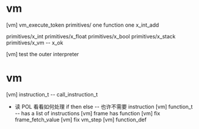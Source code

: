 # vm

[vm] vm_execute_token
primitives/ one function one x_int_add

primitives/x_int
primitives/x_float
primitives/x_bool
primitives/x_stack
primitives/x_vm -- x_ok

[vm] test the outer interpreter

# vm

[vm] instruction_t -- call_instruction_t
- 读 POL 看看如何处理 if then else -- 也许不需要 instruction
[vm] function_t -- has a list of instructions
[vm] frame has function
[vm] fix frame_fetch_value
[vm] fix vm_step
[vm] function_def
